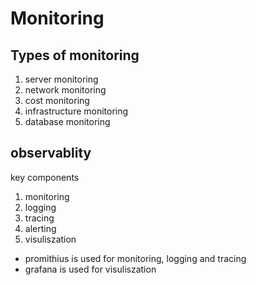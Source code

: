 # Monitoring

## Types of monitoring
 1. server monitoring
 2. network monitoring
 3. cost monitoring
 4. infrastructure monitoring
 5. database monitoring


## observablity 
key components
1. monitoring
2. logging
3. tracing
4. alerting
5. visuliszation

- promithius is used for monitoring, logging and tracing
- grafana is used for visuliszation
